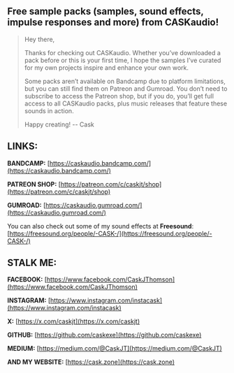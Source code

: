 ## Free sample packs (samples, sound effects, impulse responses and more) from **CASKaudio**!

> Hey there,
> 
> Thanks for checking out CASKaudio. Whether you’ve downloaded a pack
> before or this is your first time, I hope the samples I’ve curated for
> my own projects inspire and enhance your own work.
> 
> Some packs aren’t available on Bandcamp due to platform limitations,
> but you can still find them on Patreon and Gumroad. You don’t need to
> subscribe to access the Patreon shop, but if you do, you’ll get full
> access to all CASKaudio packs, plus music releases that feature these
> sounds in action.
> 
> Happy creating!
> -- Cask

## LINKS:
**BANDCAMP:** [https://caskaudio.bandcamp.com/](https://caskaudio.bandcamp.com/)

**PATREON SHOP:** [https://patreon.com/c/caskjt/shop](https://patreon.com/c/caskjt/shop)

**GUMROAD:** [https://caskaudio.gumroad.com/](https://caskaudio.gumroad.com/)

You can also check out some of my sound effects at **Freesound**: [https://freesound.org/people/-CASK-/](https://freesound.org/people/-CASK-/)

## STALK ME:
**FACEBOOK:** [https://www.facebook.com/CaskJThomson](https://www.facebook.com/CaskJThomson)

**INSTAGRAM:** [https://www.instagram.com/instacask](https://www.instagram.com/instacask)

**X:** [https://x.com/caskjt](https://x.com/caskjt)

**GITHUB:** [https://github.com/caskexe](https://github.com/caskexe)

**MEDIUM:** [https://medium.com/@CaskJT](https://medium.com/@CaskJT)

**AND MY WEBSITE:** [https://cask.zone](https://cask.zone)
